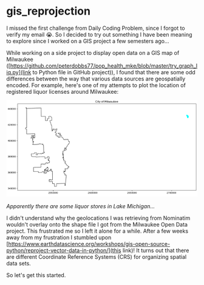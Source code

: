 # gis_reprojection

I missed the first challenge from Daily Coding Problem, since I forgot to verify my email :sob:. So I decided to try out something I have been meaning to explore since I worked on a GIS project a few semesters ago...

While working on a side project to display open data on a GIS map of Milwaukee ([https://github.com/peterdobbs77/pop_health_mke/blob/master/try_graph_liq.py](link to Python file in GitHub project)), I found that there are some odd differences between the way that various data sources are geospatially encoded. For example, here's one of my attempts to plot the location of registered liquor licenses around Milwaukee:

![Example of weird geospatial encodings](images/1574635489.651701.png)

*Apparently there are some liquor stores in Lake Michigan...*

I didn't understand why the geolocations I was retrieving from Nominatim wouldn't overlay onto the shape file I got from the Milwaukee Open Data project. This frustrated me so I left it alone for a while. After a few weeks away from my frustration I stumbled upon [https://www.earthdatascience.org/workshops/gis-open-source-python/reproject-vector-data-in-python/](this link)! It turns out that there are different Coordinate Reference Systems (CRS) for organizing spatial data sets.

So let's get this started.